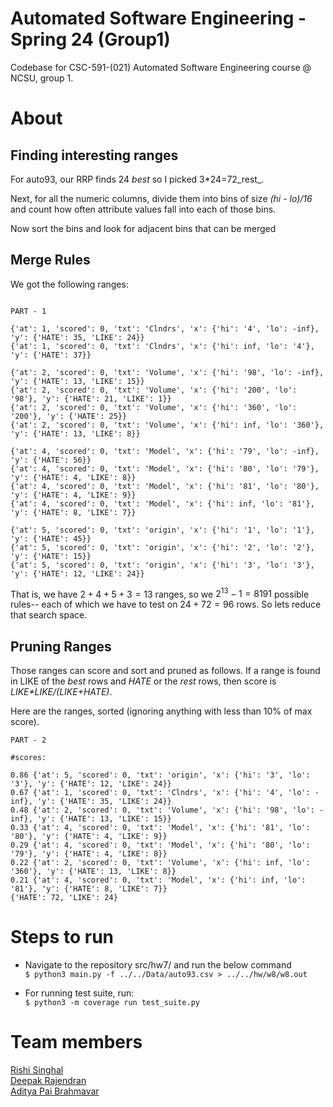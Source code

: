 # Automated Software Engineering - Spring 24 (Group1)
Codebase for CSC-591-(021) Automated Software Engineering course @ NCSU, group 1.

# About
## Finding interesting ranges

For auto93, our RRP finds 24 _best_ so I picked  3\*24=72_rest_. 

Next, for all the numeric columns, divide them into bins of size _(hi - lo)/16_ and count how often
attribute values fall into each of those bins.

Now sort the bins and look for adjacent bins that can be merged

## Merge Rules

We got the following ranges:

```

PART - 1

{'at': 1, 'scored': 0, 'txt': 'Clndrs', 'x': {'hi': '4', 'lo': -inf}, 'y': {'HATE': 35, 'LIKE': 24}}
{'at': 1, 'scored': 0, 'txt': 'Clndrs', 'x': {'hi': inf, 'lo': '4'}, 'y': {'HATE': 37}}

{'at': 2, 'scored': 0, 'txt': 'Volume', 'x': {'hi': '98', 'lo': -inf}, 'y': {'HATE': 13, 'LIKE': 15}}
{'at': 2, 'scored': 0, 'txt': 'Volume', 'x': {'hi': '200', 'lo': '98'}, 'y': {'HATE': 21, 'LIKE': 1}}
{'at': 2, 'scored': 0, 'txt': 'Volume', 'x': {'hi': '360', 'lo': '200'}, 'y': {'HATE': 25}}
{'at': 2, 'scored': 0, 'txt': 'Volume', 'x': {'hi': inf, 'lo': '360'}, 'y': {'HATE': 13, 'LIKE': 8}}

{'at': 4, 'scored': 0, 'txt': 'Model', 'x': {'hi': '79', 'lo': -inf}, 'y': {'HATE': 56}}
{'at': 4, 'scored': 0, 'txt': 'Model', 'x': {'hi': '80', 'lo': '79'}, 'y': {'HATE': 4, 'LIKE': 8}}
{'at': 4, 'scored': 0, 'txt': 'Model', 'x': {'hi': '81', 'lo': '80'}, 'y': {'HATE': 4, 'LIKE': 9}}
{'at': 4, 'scored': 0, 'txt': 'Model', 'x': {'hi': inf, 'lo': '81'}, 'y': {'HATE': 8, 'LIKE': 7}}

{'at': 5, 'scored': 0, 'txt': 'origin', 'x': {'hi': '1', 'lo': '1'}, 'y': {'HATE': 45}}
{'at': 5, 'scored': 0, 'txt': 'origin', 'x': {'hi': '2', 'lo': '2'}, 'y': {'HATE': 15}}
{'at': 5, 'scored': 0, 'txt': 'origin', 'x': {'hi': '3', 'lo': '3'}, 'y': {'HATE': 12, 'LIKE': 24}}
```

That is, we have $2+4+5+3=13$ ranges, so we $2^{13}-1=8191$ possible rules-- each of which
we have to test on $24+72=96$ rows.  So lets reduce that search space.

## Pruning Ranges

Those ranges can score and sort and pruned as follows. If a range is found in LIKE of the _best_ rows
and _HATE_ or the _rest_ rows, then score is _LIKE\*LIKE/(LIKE+HATE)_.

Here are the ranges, sorted (ignoring anything with less than 10% of max score). 

```
PART - 2

#scores:

0.86 {'at': 5, 'scored': 0, 'txt': 'origin', 'x': {'hi': '3', 'lo': '3'}, 'y': {'HATE': 12, 'LIKE': 24}}
0.67 {'at': 1, 'scored': 0, 'txt': 'Clndrs', 'x': {'hi': '4', 'lo': -inf}, 'y': {'HATE': 35, 'LIKE': 24}}
0.48 {'at': 2, 'scored': 0, 'txt': 'Volume', 'x': {'hi': '98', 'lo': -inf}, 'y': {'HATE': 13, 'LIKE': 15}}
0.33 {'at': 4, 'scored': 0, 'txt': 'Model', 'x': {'hi': '81', 'lo': '80'}, 'y': {'HATE': 4, 'LIKE': 9}}
0.29 {'at': 4, 'scored': 0, 'txt': 'Model', 'x': {'hi': '80', 'lo': '79'}, 'y': {'HATE': 4, 'LIKE': 8}}
0.22 {'at': 2, 'scored': 0, 'txt': 'Volume', 'x': {'hi': inf, 'lo': '360'}, 'y': {'HATE': 13, 'LIKE': 8}}
0.21 {'at': 4, 'scored': 0, 'txt': 'Model', 'x': {'hi': inf, 'lo': '81'}, 'y': {'HATE': 8, 'LIKE': 7}}
{'HATE': 72, 'LIKE': 24}
```
# Steps to run
* Navigate to the repository src/hw7/ and run the below command <br/>
  `$ python3 main.py -f ../../Data/auto93.csv > ../../hw/w8/w8.out`
  
* For running test suite, run:<br/>
  `$ python3 -m coverage run test_suite.py`

# Team members
[Rishi Singhal](https://www.linkedin.com/in/rishi-singhal1101/)<br/>
[Deepak Rajendran](https://www.linkedin.com/in/deepr41)<br/>
[Aditya Pai Brahmavar](https://www.linkedin.com/in/adityapai16/)<br/>
